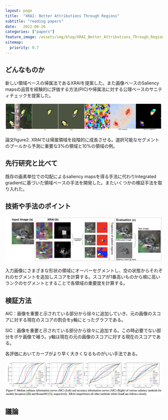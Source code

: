 ```yaml
---
layout: page
title:  "XRAI: Better Attributions Through Regions"
subtitle: "reading papers"
date:   2022-06-26
categories: ["papers"]
feature_image: /assets/img/blog/XRAI_Better_Attributions_Through_Regions-fig1.png
sitemap:
  priority: 0.7
---
```


## どんなものか

新しい領域ベースの帰属法であるXRAIを提案した。また画像ベースのSaliency mapsの品質を経験的に評価する方法(PIC)や帰属法に対する公理ベースのサニティチェックを提案した。
<!--more-->
![論文figure2. XRAIでは帰属領域を段階的に成長させる。選択可能なセグメントのプールから予測に重要な3%の領域と10%の領域の例。](/assets/img/blog/XRAI_Better_Attributions_Through_Regions-fig1.png)

論文figure2. XRAIでは帰属領域を段階的に成長させる。選択可能なセグメントのプールから予測に重要な3%の領域と10%の領域の例。

## 先行研究と比べて

既存の画素単位での勾配によるsaliency mapsを得る手法に代わりIntegrated gradientに基づいた領域ベースの手法を開発した。またいくつかの検証手法を取り入れた。

## 技術や手法のポイント

![スクリーンショット 2022-06-26 13.06.02.png](/assets/img/blog/XRAI_Better_Attributions_Through_Regions-fig2.png)

入力画像にさまざまな形状の領域にオーバーセグメントし、空の状態からそれぞれのセグメントを追加しスコアを計算する。スコアが1番高いものから順に高いランクのセグメントとすることで各領域の重要度を計算する。

## 検証方法

AIC：画像を重要と示されている部分から徐々に追加していき、元の画像のスコアに対する現在のスコアの割合をy軸にとったグラフである。

SIC：画像を重要と示されている部分から徐々に追加する。この時必要でない部分をボケ画像で補う。y軸は現在の元の画像のスコアに対する現在のスコアである。

各評価においてカーブがより早く大きくなるものがいい手法である。

![スクリーンショット 2022-06-26 14.32.10.png](/assets/img/blog/XRAI_Better_Attributions_Through_Regions-fig3.png)

## 議論